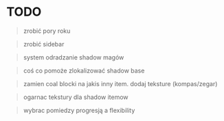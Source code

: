 # TODO


> zrobić pory roku

> zrobić sidebar

> system odradzanie shadow magów

> coś co pomoże zlokalizować shadow base

> zamien coal blocki na jakis inny item. dodaj teksture (kompas/zegar)

> ogarnac tekstury dla shadow itemow

> wybrac pomiedzy progresją a flexibility